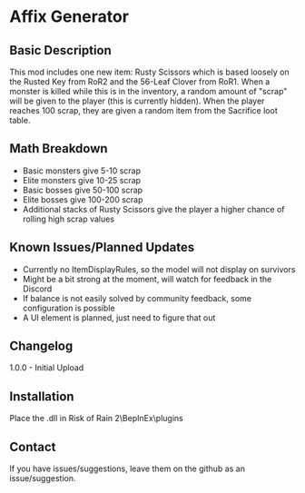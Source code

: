 ﻿# Affix Generator
Basic Description
------------
This mod includes one new item: Rusty Scissors which is based loosely on the Rusted Key from RoR2 and the 56-Leaf Clover from RoR1.
When a monster is killed while this is in the inventory, a random amount of "scrap" will be given to the player (this is currently hidden).
When the player reaches 100 scrap, they are given a random item from the Sacrifice loot table.

Math Breakdown
------------
- Basic monsters give 5-10 scrap
- Elite monsters give 10-25 scrap
- Basic bosses give 50-100 scrap
- Elite bosses give 100-200 scrap
- Additional stacks of Rusty Scissors give the player a higher chance of rolling high scrap values

Known Issues/Planned Updates
------------
- Currently no ItemDisplayRules, so the model will not display on survivors
- Might be a bit strong at the moment, will watch for feedback in the Discord
- If balance is not easily solved by community feedback, some configuration is possible
- A UI element is planned, just need to figure that out

Changelog
------------
1.0.0 - Initial Upload

Installation
------------
Place the .dll in Risk of Rain 2\BepInEx\plugins

Contact
------------
If you have issues/suggestions, leave them on the github as an issue/suggestion.
